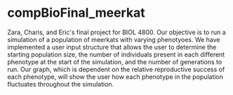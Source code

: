 # compBioFinal_meerkat
Zara, Charis, and Eric's final project for BIOL 4800. Our objective is to run a simulation of a population of meerkats with varying phenotyoes. We have implemented a user input structure that allows the user to determine the starting population size, the number of individuals present in each different phenotype at the start of the simulation, and the number of generations to run. Our graph, which is dependent on the relative reproductive success of each phenotype, will show the user how each phenotype in the population fluctuates throughout the simulation. 
